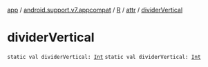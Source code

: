 [app](../../../index.md) / [android.support.v7.appcompat](../../index.md) / [R](../index.md) / [attr](index.md) / [dividerVertical](.)

# dividerVertical

`static val dividerVertical: `[`Int`](https://kotlinlang.org/api/latest/jvm/stdlib/kotlin/-int/index.html)
`static val dividerVertical: `[`Int`](https://kotlinlang.org/api/latest/jvm/stdlib/kotlin/-int/index.html)